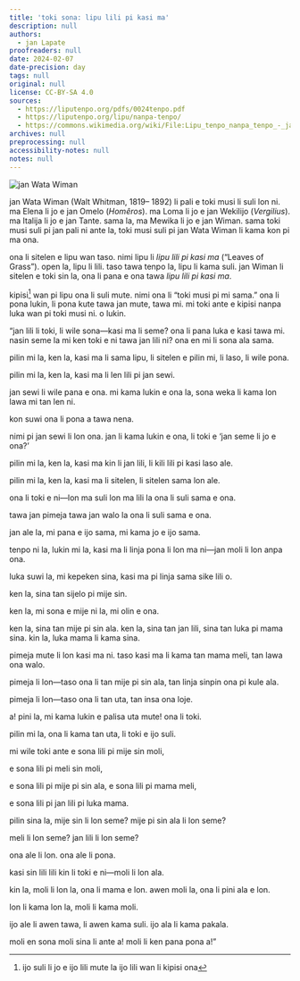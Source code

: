```yaml
---
title: 'toki sona: lipu lili pi kasi ma'
description: null
authors:
  - jan Lapate
proofreaders: null
date: 2024-02-07
date-precision: day
tags: null
original: null
license: CC-BY-SA 4.0
sources:
  - https://liputenpo.org/pdfs/0024tenpo.pdf
  - https://liputenpo.org/lipu/nanpa-tenpo/
  - https://commons.wikimedia.org/wiki/File:Lipu_tenpo_nanpa_tenpo_-_jan_Wata_Wiman.png
archives: null
preprocessing: null
accessibility-notes: null
notes: null
---
```


![jan Wata Wiman](https://upload.wikimedia.org/wikipedia/commons/f/f4/Lipu_tenpo_nanpa_tenpo_-_jan_Wata_Wiman.png)

jan Wata Wiman (Walt Whitman, 1819– 1892) li pali e toki musi li suli lon ni. ma Elena li jo e jan Omelo (*Homêros*). ma Loma li jo e jan Wekilijo (*Vergilius*). ma Italija li jo e jan Tante. sama la, ma Mewika li jo e jan Wiman. sama toki musi suli pi jan pali ni ante la, toki musi suli pi jan Wata Wiman li kama kon pi ma ona.

ona li sitelen e lipu wan taso. nimi lipu li *lipu lili pi kasi ma* (“Leaves of Grass”). open la, lipu li lili. taso tawa tenpo la, lipu li kama suli. jan Wiman li sitelen e toki sin la, ona li pana e ona tawa *lipu lili pi kasi ma*.

kipisi[^1] wan pi lipu ona li suli mute. nimi ona li “toki musi pi mi sama.” ona li pona lukin, li pona kute tawa jan mute, tawa mi. mi toki ante e kipisi nanpa luka wan pi toki musi ni. o lukin.

“jan lili li toki, li wile sona—kasi ma li seme? ona li pana luka e kasi tawa mi. nasin seme la mi ken toki e ni tawa jan lili ni? ona en mi li sona ala sama.

pilin mi la, ken la, kasi ma li sama lipu, li sitelen e pilin mi, li laso, li wile pona.

pilin mi la, ken la, kasi ma li len lili pi jan sewi.

jan sewi li wile pana e ona. mi kama lukin e ona la, sona weka li kama lon lawa mi tan len ni.

kon suwi ona li pona a tawa nena.

nimi pi jan sewi li lon ona. jan li kama lukin e ona, li toki e ‘jan seme li jo e ona?’

pilin mi la, ken la, kasi ma kin li jan lili, li kili lili pi kasi laso ale.

pilin mi la, ken la, kasi ma li sitelen, li sitelen sama lon ale.

ona li toki e ni—lon ma suli lon ma lili la ona li suli sama e ona.

tawa jan pimeja tawa jan walo la ona li suli sama e ona.

jan ale la, mi pana e ijo sama, mi kama jo e ijo sama.

tenpo ni la, lukin mi la, kasi ma li linja pona li lon ma ni—jan moli li lon anpa ona.

luka suwi la, mi kepeken sina, kasi ma pi linja sama sike lili o.

ken la, sina tan sijelo pi mije sin.

ken la, mi sona e mije ni la, mi olin e ona.

ken la, sina tan mije pi sin ala. ken la, sina tan jan lili, sina tan luka pi mama sina. kin la, luka mama li kama sina.

pimeja mute li lon kasi ma ni. taso kasi ma li kama tan mama meli, tan lawa ona walo.

pimeja li lon—taso ona li tan mije pi sin ala, tan linja sinpin ona pi kule ala.

pimeja li lon—taso ona li tan uta, tan insa ona loje.

a! pini la, mi kama lukin e palisa uta mute! ona li toki.

pilin mi la, ona li kama tan uta, li toki e ijo suli.

mi wile toki ante e sona lili pi mije sin moli,

e sona lili pi meli sin moli,

e sona lili pi mije pi sin ala, e sona lili pi mama meli,

e sona lili pi jan lili pi luka mama.

pilin sina la, mije sin li lon seme? mije pi sin ala li lon seme?

meli li lon seme? jan lili li lon seme?

ona ale li lon. ona ale li pona.

kasi sin lili lili kin li toki e ni—moli li lon ala.

kin la, moli li lon la, ona li mama e lon. awen moli la, ona li pini ala e lon.

lon li kama lon la, moli li kama moli.

ijo ale li awen tawa, li awen kama suli. ijo ala li kama pakala.

moli en sona moli sina li ante a! moli li ken pana pona a!”

[^1]: ijo suli li jo e ijo lili mute la ijo lili wan li kipisi ona